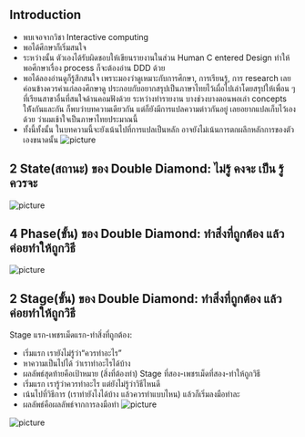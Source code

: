 ## Introduction 
- พบเจอจากวิชา Interactive computing 
- พอได้ศึกษาก็เริ่มสนใจ 
- ระหว่างนั้น ตัวเองได้รับผิดชอบให้เขียนรายงานในส่วน Human C entered Design ทำให้พอศีกษาเรื่อง process ก็จะต้องอ่าน DDD ด้วย 
- พอได้ลองอ่านดูก็รู้สึกสนใจ เพราะมองว่าดูเหมาะกับการศึกษา, การเรียนรู้, การ research เลยค่อนข้างควรค่าแก่ลองศึกษาดู ประกอบกับอยากสรุปเป็นภาษาไทยไว้เผื่อไปเล่าโดยสรุปให้เพื่อน ๆ ที่เรียนสาขาอื่นที่สนใจด้านคอมฟังด้วย ระหว่างทำรายงาน บางช่วงบางตอนพอเล่า concepts ให้ังกันและกัน ก็พบว่าบทความเดียวกัน แต่ก็ยังมีการแปลความต่าวกันอยู่ เลยอยากแปลเก็บไว้เองด้วย ว่าผมเช้าใจเป็นภาษาไทยประมาณนี้
- ทั้งนี้ทั้งนั้น ในบทความนี้จะยังเน้นไปที่การแปลเป็นหลัก อาจยังไม่เน้นการตกผลึกหลักการของตัวเองขนาดนั้น
![picture](https://miro.medium.com/v2/resize:fit:720/format:webp/1*3noihi4CGXPZAgevbk87Yg.jpeg)

## 2 State(สถานะ) ของ Double Diamond: ไม่รู้ คงจะ เป็น รู้ ควรจะ
![picture](https://miro.medium.com/v2/resize:fit:1100/format:webp/1*E3abmH3QLLCWwcjExb-STQ.jpeg)
## 4 Phase(ขั้น) ของ Double Diamond: ทำสิ่งที่ถูกต้อง แล้วค่อยทำให้ถูกวิธี
![picture](https://miro.medium.com/v2/resize:fit:1100/format:webp/1*E3abmH3QLLCWwcjExb-STQ.jpeg)
## 2 Stage(ขั้น) ของ Double Diamond: ทำสิ่งที่ถูกต้อง แล้วค่อยทำให้ถูกวิธี
Stage แรก-เพชรเม็ดแรก-ทำสิ่งที่ถูกต้อง: 
- เริ่มแรก เรายังไม่รู้ว่า“ควรทำอะไร” 
- หาความเป็นไปได้ ว่าเราทำอะไรได้บ้าง
- ผลลัพธ์สุดท้ายคือเป้าหมาย (สิ่งที่ต้องทำ)
Stage ที่สอง-เพชรเม็ดที่สอง-ทำให้ถูกวิธี
- เริ่มแรก เรารู้ว่าควรทำอะไร แต่ยังไม่รู้ว่าวิธีไหนดี 
- เน้นไปที่วิธีการ (เราทำยังไงได้บ้าง แล้วควรทำแบบไหน) แล้วก็เริ่มลงมือทำละ
- ผลลัพธ์คือผลลัพธ์จากการลงมือทำ
![picture](https://miro.medium.com/v2/resize:fit:640/format:webp/1*mHJAs51hJBOaiKN7pkHbHg.jpeg)

![picture](https://miro.medium.com/v2/resize:fit:640/format:webp/1*BJ804IkM8eME12-MObtwpg.jpeg)



